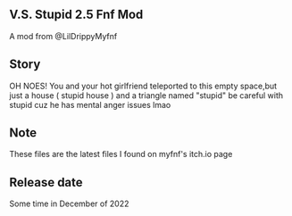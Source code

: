 ## V.S. Stupid 2.5 Fnf Mod
A mod from @LilDrippyMyfnf

## Story

OH NOES! You and your hot girlfriend teleported to this empty space,but just a house ( stupid house ) and a triangle named "stupid" be careful with stupid cuz he has mental anger issues lmao

## Note

These files are the latest files I found on myfnf's itch.io page

## Release date

Some time in December of 2022
